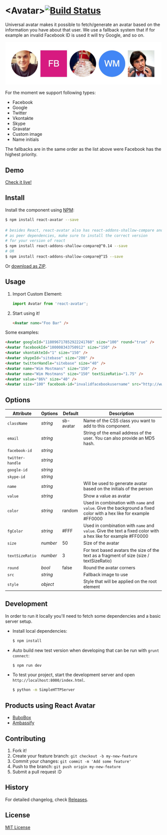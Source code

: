 # &lt;Avatar&gt;[![Build Status](https://travis-ci.org/Sitebase/react-avatar.svg?branch=master)](https://travis-ci.org/Sitebase/react-avatar)
Universal avatar makes it possible to fetch/generate an avatar based on the information you have about that user.
We use a fallback system that if for example an invalid Facebook ID is used it will try Google, and so on.

![React Avatar component preview](example1.jpg)

For the moment we support following types:
* Facebook
* Google
* Twitter
* Vkontakte
* Skype
* Gravatar
* Custom image
* Name initials

The fallbacks are in the same order as the list above were Facebook has the highest priority.

## Demo

[Check it live!](https://www.sitebase.be/react-avatar/?utm_source=github&utm_medium=readme&utm_campaign=react-avatar)

## Install

Install the component using [NPM](https://www.npmjs.com/):

```sh
$ npm install react-avatar --save

# besides React, react-avatar also has react-addons-shallow-compare and prop-types
# as peer dependencies, make sure to install the correct version
# for your version of react
$ npm install react-addons-shallow-compare@^0.14 --save
# OR
$ npm install react-addons-shallow-compare@^15 --save
```

Or [download as ZIP](https://github.com/sitebase/react-avatar/archive/master.zip).


## Usage

1. Import Custom Element:

    ```js
    import Avatar from 'react-avatar';
    ```

2. Start using it!

    ```html
    <Avatar name="Foo Bar" />
    ```

Some examples:

```html
<Avatar googleId="118096717852922241760" size="100" round="true" />
<Avatar facebookId="100008343750912" size="150" />
<Avatar vkontakteId="1" size="150" />
<Avatar skypeId="sitebase" size="200" />
<Avatar twitterHandle="sitebase" size="40" />
<Avatar name="Wim Mostmans" size="150" />
<Avatar name="Wim Mostmans" size="150" textSizeRatio="1.75" />
<Avatar value="86%" size="40" />
<Avatar size="100" facebook-id="invalidfacebookusername" src="http://www.gravatar.com/avatar/a16a38cdfe8b2cbd38e8a56ab93238d3" />
```

## Options

|   Attribute   |      Options      | Default |                                              Description                                               |
| ------------- | ----------------- | ------- | ------------------------------------------------------------------------------------------------------ |
| `className`       | *string*          | sb-avatar        | Name of the CSS class you want to add to this component.                             |
| `email`       | *string*          |         | String of the email address of the user. You can also provide an MD5 hash.                             |
| `facebook-id` | *string* |         |                                                                                                        |
| `twitter-handle` | *string* |         |                                                                                                        |
| `google-id`   | *string*             |         |                                                                                                        |
| `skype-id`    | *string*          |         |                                                                                                        |
| `name`        | *string*          |         | Will be used to generate avatar based on the initials of the person                                    |
| `value`       | *string*          |         | Show a value as avatar                                                                                 |
| `color`       | *string*          | random  | Used in combination with `name` and `value`. Give the background a fixed color with a hex like for example #FF0000 |
| `fgColor`     | *string*          | #FFF  | Used in combination with `name` and `value`. Give the text a fixed color with a hex like for example #FF0000 |
| `size`        | *number*             | 50      | Size of the avatar                                                                                     |
| `textSizeRatio` | *number*             | 3      | For text based avatars the size of the text as a fragment of size (size / textSizeRatio)                                 |
| `round`       | *bool*            | false   | Round the avatar corners                                                                               |
| `src`         | *string*          |         | Fallback image to use                                                                                  |
| `style`         | *object*          |         | Style that will be applied on the root element

## Development

In order to run it locally you'll need to fetch some dependencies and a basic server setup.

* Install local dependencies:

    ```sh
    $ npm install
    ```

* Auto build new test version when developing that can be run with `grunt connect`:

    ```sh
    $ npm run dev
    ```

* To test your project, start the development server and open `http://localhost:8000/index.html`.

    ```sh
    $ python -m SimpleHTTPServer
    ```

## Products using React Avatar
* [BuboBox](https://www.bubobox.com/?utm_source=github&utm_medium=readme&utm_campaign=react-avatar)
* [Ambassify](https://www.ambassify.com/?utm_source=github&utm_medium=readme&utm_campaign=react-avatar)

## Contributing

1. Fork it!
2. Create your feature branch: `git checkout -b my-new-feature`
3. Commit your changes: `git commit -m 'Add some feature'`
4. Push to the branch: `git push origin my-new-feature`
5. Submit a pull request :D

## History

For detailed changelog, check [Releases](https://github.com/sitebase/react-avatar/releases).

## License

[MIT License](http://opensource.org/licenses/MIT)
